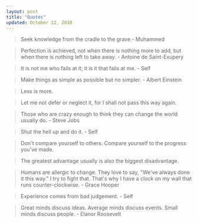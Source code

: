 ```yaml
---
layout: post
title: "Quotes"
updated: October 22, 2010
---
```


> Seek knowledge from the cradle to the grave - Muhammed  


> Perfection is achieved, not when there is nothing more to add, but when there is nothing left to take away. - Antoine de Saint-Exupery  


> It is not me who fails at it; it is it that fails at me. - Self  


> Make things as simple as possible but no simpler. - Albert Einstein  


> Less is more.  


> Let me not defer or neglect it, for I shall not pass this way again.  


> Those who are crazy enough to think they can change the world usually do. - Steve Jobs  


> Shut the hell up and do it. - Self  


> Don't compare yourself to others. Compare yourself to the progress you've made.  


> The greatest advantage usually is also the biggest disadvantage.  


> Humans are allergic to change. They love to say, "We've always done it this way." I try to fight that. That's why I have a clock on my wall that runs counter-clockwise. - Grace Hooper   


> Experience comes from bad judgement. - Self  


> Great minds discuss ideas. Average minds discuss events. Small minds discuss people. - Elanor Roosevelt   
